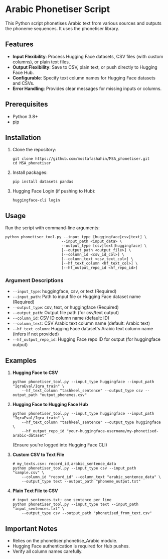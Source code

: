
# Arabic Phonetiser Script

This Python script phonetises Arabic text from various sources and outputs the phoneme sequences. It uses the phonetiser library.

## Features
- **Input Flexibility**: Process Hugging Face datasets, CSV files (with custom columns), or plain text files.
- **Output Flexibility**: Save to CSV, plain text, or push directly to Hugging Face Hub.
- **Configurable**: Specify text column names for Hugging Face datasets and CSVs.
- **Error Handling**: Provides clear messages for missing inputs or columns.

## Prerequisites
- Python 3.8+
- pip

## Installation
1. Clone the repository:
   ```
   git clone https://github.com/mostafashahin/MSA_phonetiser.git
   cd MSA_phonetiser
   ```
2. Install packages:
   ```
   pip install datasets pandas
   ```
3. Hugging Face Login (if pushing to Hub):
   ```
   huggingface-cli login
   ```

## Usage
Run the script with command-line arguments:
```
python phonetiser_tool.py --input_type [huggingface|csv|text] \
                         --input_path <input_data> \
                         --output_type [csv|text|huggingface] \
                         [--output_path <output_file>] \
                         [--column_id <csv_id_col>] \
                         [--column_text <csv_text_col>] \
                         [--hf_text_column <hf_text_col>] \
                         [--hf_output_repo_id <hf_repo_id>]
```

### Argument Descriptions
- `--input_type`: huggingface, csv, or text (Required)
- `--input_path`: Path to input file or Hugging Face dataset name (Required)
- `--output_type`: csv, text, or huggingface (Required)
- `--output_path`: Output file path (for csv/text output)
- `--column_id`: CSV ID column name (default: ID)
- `--column_text`: CSV Arabic text column name (default: Arabic text)
- `--hf_text_column`: Hugging Face dataset's Arabic text column name (infers if not provided)
- `--hf_output_repo_id`: Hugging Face repo ID for output (for huggingface output)

## Examples
1. **Hugging Face to CSV**
   ```
   python phonetiser_tool.py --input_type huggingface --input_path "IqraEval/Iqra_train" \
       --hf_text_column "tashkeel_sentence" --output_type csv --output_path "output_phonemes.csv"
   ```

2. **Hugging Face to Hugging Face Hub**
   ```
   python phonetiser_tool.py --input_type huggingface --input_path "IqraEval/Iqra_train" \
       --hf_text_column "tashkeel_sentence" --output_type huggingface \
       --hf_output_repo_id "your-huggingface-username/my-phonetised-arabic-dataset"
   ```
   (Ensure you're logged into Hugging Face CLI)

3. **Custom CSV to Text File**
   ```
   # my_texts.csv: record_id,arabic_sentence_data
   python phonetiser_tool.py --input_type csv --input_path "sample.csv" \
       --column_id "record_id" --column_text "arabic_sentence_data" \
       --output_type text --output_path "phoneme_output.txt"
   ```

4. **Plain Text File to CSV**
   ```
   # input_sentences.txt: one sentence per line
   python phonetiser_tool.py --input_type text --input_path "input_sentences.txt" \
       --output_type csv --output_path "phonetised_from_text.csv"
   ```

## Important Notes
- Relies on the phonetiser.phonetise_Arabic module.
- Hugging Face authentication is required for Hub pushes.
- Verify all column names carefully.
